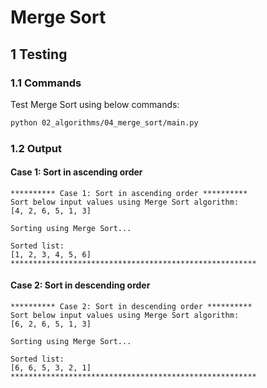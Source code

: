 # Merge Sort

## 1 Testing

### 1.1 Commands

Test Merge Sort using below commands:

```sh
python 02_algorithms/04_merge_sort/main.py
```

### 1.2 Output

#### Case 1: Sort in ascending order

```log
********** Case 1: Sort in ascending order **********
Sort below input values using Merge Sort algorithm:
[4, 2, 6, 5, 1, 3]

Sorting using Merge Sort...

Sorted list:
[1, 2, 3, 4, 5, 6]
*******************************************************
```

#### Case 2: Sort in descending order

```log
********** Case 2: Sort in descending order **********
Sort below input values using Merge Sort algorithm:
[6, 2, 6, 5, 1, 3]

Sorting using Merge Sort...

Sorted list:
[6, 6, 5, 3, 2, 1]
*******************************************************
```
